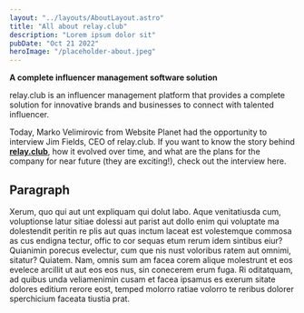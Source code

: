```yaml
---
layout: "../layouts/AboutLayout.astro"
title: "All about relay.club"
description: "Lorem ipsum dolor sit"
pubDate: "Oct 21 2022"
heroImage: "/placeholder-about.jpeg"
---
```


**A complete influencer management software solution**

relay.club is an influencer management platform that provides a complete solution for innovative brands and businesses to connect with talented influencer.

Today, Marko Velimirovic from Website Planet had the opportunity to interview Jim Fields, CEO of relay.club. If you want to know the story behind **[relay.club](https://relay.club)**, how it evolved over time, and what are the plans for the company for near future (they are exciting!), check out the interview here.

## Paragraph

Xerum, quo qui aut unt expliquam qui dolut labo. Aque venitatiusda cum, voluptionse latur sitiae dolessi aut parist aut dollo enim qui voluptate ma dolestendit peritin re plis aut quas inctum laceat est volestemque commosa as cus endigna tectur, offic to cor sequas etum rerum idem sintibus eiur? Quianimin porecus evelectur, cum que nis nust voloribus ratem aut omnimi, sitatur? Quiatem. Nam, omnis sum am facea corem alique molestrunt et eos evelece arcillit ut aut eos eos nus, sin conecerem erum fuga. Ri oditatquam, ad quibus unda veliamenimin cusam et facea ipsamus es exerum sitate dolores editium rerore eost, temped molorro ratiae volorro te reribus dolorer sperchicium faceata tiustia prat.

